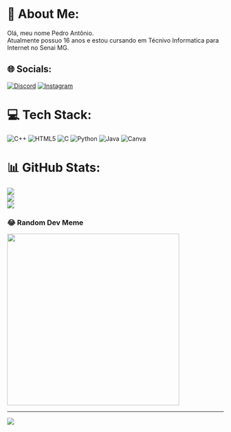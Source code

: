 # 💫 About Me:
Olá, meu nome Pedro Antônio.<br>Atualmente possuo 16 anos e estou cursando em Técnivo Informatica para Internet no Senai MG.


## 🌐 Socials:
[![Discord](https://img.shields.io/badge/Discord-%237289DA.svg?logo=discord&logoColor=white)](https://discord.gg/besozikk) [![Instagram](https://img.shields.io/badge/Instagram-%23E4405F.svg?logo=Instagram&logoColor=white)](https://instagram.com/@besozikk_) 

# 💻 Tech Stack:
![C++](https://img.shields.io/badge/c++-%2300599C.svg?style=for-the-badge&logo=c%2B%2B&logoColor=white) ![HTML5](https://img.shields.io/badge/html5-%23E34F26.svg?style=for-the-badge&logo=html5&logoColor=white) ![C](https://img.shields.io/badge/c-%2300599C.svg?style=for-the-badge&logo=c&logoColor=white) ![Python](https://img.shields.io/badge/python-3670A0?style=for-the-badge&logo=python&logoColor=ffdd54) ![Java](https://img.shields.io/badge/java-%23ED8B00.svg?style=for-the-badge&logo=openjdk&logoColor=white) ![Canva](https://img.shields.io/badge/Canva-%2300C4CC.svg?style=for-the-badge&logo=Canva&logoColor=white)
# 📊 GitHub Stats:
![](https://github-readme-stats.vercel.app/api?username=Besozi&theme=dark&hide_border=false&include_all_commits=false&count_private=false)<br/>
![](https://github-readme-streak-stats.herokuapp.com/?user=Besozi&theme=dark&hide_border=false)<br/>
![](https://github-readme-stats.vercel.app/api/top-langs/?username=Besozi&theme=dark&hide_border=false&include_all_commits=false&count_private=false&layout=compact)

### 😂 Random Dev Meme
<img src='https://memer-new.vercel.app/' style="height: 400px;"/>

---
[![](https://visitcount.itsvg.in/api?id=Besozi&icon=0&color=0)](https://visitcount.itsvg.in)

<!-- Proudly created with GPRM ( https://gprm.itsvg.in ) -->

